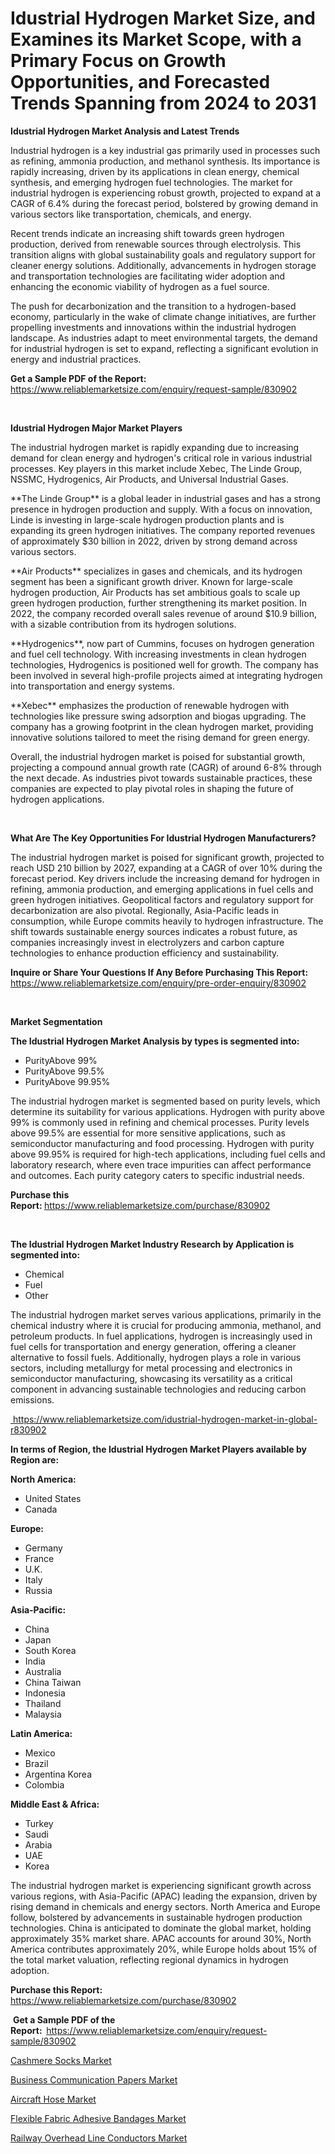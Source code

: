 <p><h1>Idustrial Hydrogen Market Size, and Examines its Market Scope, with a Primary Focus on Growth Opportunities, and Forecasted Trends Spanning from 2024 to 2031</h1></p><p><strong>Idustrial Hydrogen Market Analysis and Latest Trends</strong></p>
<p><p>Industrial hydrogen is a key industrial gas primarily used in processes such as refining, ammonia production, and methanol synthesis. Its importance is rapidly increasing, driven by its applications in clean energy, chemical synthesis, and emerging hydrogen fuel technologies. The market for industrial hydrogen is experiencing robust growth, projected to expand at a CAGR of 6.4% during the forecast period, bolstered by growing demand in various sectors like transportation, chemicals, and energy.</p><p>Recent trends indicate an increasing shift towards green hydrogen production, derived from renewable sources through electrolysis. This transition aligns with global sustainability goals and regulatory support for cleaner energy solutions. Additionally, advancements in hydrogen storage and transportation technologies are facilitating wider adoption and enhancing the economic viability of hydrogen as a fuel source.</p><p>The push for decarbonization and the transition to a hydrogen-based economy, particularly in the wake of climate change initiatives, are further propelling investments and innovations within the industrial hydrogen landscape. As industries adapt to meet environmental targets, the demand for industrial hydrogen is set to expand, reflecting a significant evolution in energy and industrial practices.</p></p>
<p><strong>Get a Sample PDF of the Report:&nbsp;</strong> <a href="https://www.reliablemarketsize.com/enquiry/request-sample/830902?utm_campaign=1872&utm_medium=2&utm_source=Github&utm_content=ia&utm_term=18122024&utm_id=idustrial-hydrogen">https://www.reliablemarketsize.com/enquiry/request-sample/830902</a></p>
<p>&nbsp;</p>
<p><strong>Idustrial Hydrogen Major Market Players</strong></p>
<p><p>The industrial hydrogen market is rapidly expanding due to increasing demand for clean energy and hydrogen's critical role in various industrial processes. Key players in this market include Xebec, The Linde Group, NSSMC, Hydrogenics, Air Products, and Universal Industrial Gases. </p><p>**The Linde Group** is a global leader in industrial gases and has a strong presence in hydrogen production and supply. With a focus on innovation, Linde is investing in large-scale hydrogen production plants and is expanding its green hydrogen initiatives. The company reported revenues of approximately $30 billion in 2022, driven by strong demand across various sectors.</p><p>**Air Products** specializes in gases and chemicals, and its hydrogen segment has been a significant growth driver. Known for large-scale hydrogen production, Air Products has set ambitious goals to scale up green hydrogen production, further strengthening its market position. In 2022, the company recorded overall sales revenue of around $10.9 billion, with a sizable contribution from its hydrogen solutions.</p><p>**Hydrogenics**, now part of Cummins, focuses on hydrogen generation and fuel cell technology. With increasing investments in clean hydrogen technologies, Hydrogenics is positioned well for growth. The company has been involved in several high-profile projects aimed at integrating hydrogen into transportation and energy systems.</p><p>**Xebec** emphasizes the production of renewable hydrogen with technologies like pressure swing adsorption and biogas upgrading. The company has a growing footprint in the clean hydrogen market, providing innovative solutions tailored to meet the rising demand for green energy.</p><p>Overall, the industrial hydrogen market is poised for substantial growth, projecting a compound annual growth rate (CAGR) of around 6-8% through the next decade. As industries pivot towards sustainable practices, these companies are expected to play pivotal roles in shaping the future of hydrogen applications.</p></p>
<p>&nbsp;</p>
<p><strong>What Are The Key Opportunities For Idustrial Hydrogen Manufacturers?</strong></p>
<p><p>The industrial hydrogen market is poised for significant growth, projected to reach USD 210 billion by 2027, expanding at a CAGR of over 10% during the forecast period. Key drivers include the increasing demand for hydrogen in refining, ammonia production, and emerging applications in fuel cells and green hydrogen initiatives. Geopolitical factors and regulatory support for decarbonization are also pivotal. Regionally, Asia-Pacific leads in consumption, while Europe commits heavily to hydrogen infrastructure. The shift towards sustainable energy sources indicates a robust future, as companies increasingly invest in electrolyzers and carbon capture technologies to enhance production efficiency and sustainability.</p></p>
<p><strong>Inquire or Share Your Questions If Any Before Purchasing This Report:</strong> <a href="https://www.reliablemarketsize.com/enquiry/pre-order-enquiry/830902?utm_campaign=1872&utm_medium=2&utm_source=Github&utm_content=ia&utm_term=18122024&utm_id=idustrial-hydrogen">https://www.reliablemarketsize.com/enquiry/pre-order-enquiry/830902</a></p>
<p>&nbsp;</p>
<p><strong>Market Segmentation</strong></p>
<p><strong>The Idustrial Hydrogen Market Analysis by types is segmented into:</strong></p>
<p><ul><li>PurityAbove 99%</li><li>PurityAbove 99.5%</li><li>PurityAbove 99.95%</li></ul></p>
<p><p>The industrial hydrogen market is segmented based on purity levels, which determine its suitability for various applications. Hydrogen with purity above 99% is commonly used in refining and chemical processes. Purity levels above 99.5% are essential for more sensitive applications, such as semiconductor manufacturing and food processing. Hydrogen with purity above 99.95% is required for high-tech applications, including fuel cells and laboratory research, where even trace impurities can affect performance and outcomes. Each purity category caters to specific industrial needs.</p></p>
<p><strong>Purchase this Report:&nbsp;</strong><a href="https://www.reliablemarketsize.com/purchase/830902?utm_campaign=1872&utm_medium=2&utm_source=Github&utm_content=ia&utm_term=18122024&utm_id=idustrial-hydrogen">https://www.reliablemarketsize.com/purchase/830902</a></p>
<p>&nbsp;</p>
<p><strong>The Idustrial Hydrogen Market Industry Research by Application is segmented into:</strong></p>
<p><ul><li>Chemical</li><li>Fuel</li><li>Other</li></ul></p>
<p><p>The industrial hydrogen market serves various applications, primarily in the chemical industry where it is crucial for producing ammonia, methanol, and petroleum products. In fuel applications, hydrogen is increasingly used in fuel cells for transportation and energy generation, offering a cleaner alternative to fossil fuels. Additionally, hydrogen plays a role in various sectors, including metallurgy for metal processing and electronics in semiconductor manufacturing, showcasing its versatility as a critical component in advancing sustainable technologies and reducing carbon emissions.</p></p>
<p><a href="https://www.reliablemarketsize.com/idustrial-hydrogen-market-in-global-r830902?utm_campaign=1872&utm_medium=2&utm_source=Github&utm_content=ia&utm_term=18122024&utm_id=idustrial-hydrogen">&nbsp;https://www.reliablemarketsize.com/idustrial-hydrogen-market-in-global-r830902</a></p>
<p><strong>In terms of Region, the Idustrial Hydrogen Market Players available by Region are:</strong></p>
<p>
    <p> <strong> North America: </strong>
        <ul>
            <li>United States</li>
            <li>Canada</li>
        </ul>
        </p> 
    <p> <strong> Europe: </strong>
        <ul>
            <li>Germany</li>
            <li>France</li>
            <li>U.K.</li>
            <li>Italy</li>
            <li>Russia</li>
        </ul>
        </p> 
    <p> <strong> Asia-Pacific: </strong>
        <ul>
            <li>China</li>
            <li>Japan</li>
            <li>South Korea</li>
            <li>India</li>
            <li>Australia</li>
            <li>China Taiwan</li>
            <li>Indonesia</li>
            <li>Thailand</li>
            <li>Malaysia</li>
        </ul>
        </p> 
    <p> <strong> Latin America: </strong>
        <ul>
            <li>Mexico</li>
            <li>Brazil</li>
            <li>Argentina Korea</li>
            <li>Colombia</li>
        </ul>
        </p> 
    <p> <strong> Middle East & Africa: </strong>
        <ul>
            <li>Turkey</li>
            <li>Saudi</li>
            <li>Arabia</li>
            <li>UAE</li>
            <li>Korea</li>
        </ul>
    </p>
    </p>
<p><p>The industrial hydrogen market is experiencing significant growth across various regions, with Asia-Pacific (APAC) leading the expansion, driven by rising demand in chemicals and energy sectors. North America and Europe follow, bolstered by advancements in sustainable hydrogen production technologies. China is anticipated to dominate the global market, holding approximately 35% market share. APAC accounts for around 30%, North America contributes approximately 20%, while Europe holds about 15% of the total market valuation, reflecting regional dynamics in hydrogen adoption.</p></p>
<p><strong>Purchase this Report: </strong><a href="https://www.reliablemarketsize.com/purchase/830902?utm_campaign=1872&utm_medium=2&utm_source=Github&utm_content=ia&utm_term=18122024&utm_id=idustrial-hydrogen">https://www.reliablemarketsize.com/purchase/830902</a></p>
<p>&nbsp;<strong>Get a Sample PDF of the Report:&nbsp;&nbsp;</strong><a href="https://www.reliablemarketsize.com/enquiry/request-sample/830902?utm_campaign=1872&utm_medium=2&utm_source=Github&utm_content=ia&utm_term=18122024&utm_id=idustrial-hydrogen">https://www.reliablemarketsize.com/enquiry/request-sample/830902</a></p>
<p><strong></strong></p>
<p><p><a href="https://www.linkedin.com/pulse/thorough-examination-global-cashmere-socks-market-size-focus-ffn9f?utm_campaign=1872&utm_medium=2&utm_source=Github&utm_content=ia&utm_term=18122024&utm_id=idustrial-hydrogen">Cashmere Socks Market</a></p><p><a href="https://www.linkedin.com/pulse/business-communication-papers-market-trend-analysis-reveals-msg7c?utm_campaign=1872&utm_medium=2&utm_source=Github&utm_content=ia&utm_term=18122024&utm_id=idustrial-hydrogen">Business Communication Papers Market</a></p><p><a href="https://www.linkedin.com/pulse/future-market-revenue-growth-aircraft-hose-109-cagr-2024-2031-gehrf?utm_campaign=1872&utm_medium=2&utm_source=Github&utm_content=ia&utm_term=18122024&utm_id=idustrial-hydrogen">Aircraft Hose Market</a></p><p><a href="https://www.linkedin.com/pulse/flexible-fabric-adhesive-bandages-market-overview-forecast-2024-lstuf?utm_campaign=1872&utm_medium=2&utm_source=Github&utm_content=ia&utm_term=18122024&utm_id=idustrial-hydrogen">Flexible Fabric Adhesive Bandages Market</a></p><p><a href="https://github.com/BryceTownsendr/Market-Research-Report-List-7/blob/main/railway-overhead-line-conductors-market.md?utm_campaign=1872&utm_medium=2&utm_source=Github&utm_content=ia&utm_term=18122024&utm_id=idustrial-hydrogen">Railway Overhead Line Conductors Market</a></p></p>